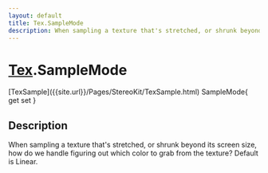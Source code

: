 ```yaml
---
layout: default
title: Tex.SampleMode
description: When sampling a texture that's stretched, or shrunk beyond its screen size, how do we handle figuring out which color to grab from the texture? Default is Linear.
---
```

# [Tex]({{site.url}}/Pages/StereoKit/Tex.html).SampleMode

<div class='signature' markdown='1'>
[TexSample]({{site.url}}/Pages/StereoKit/TexSample.html) SampleMode{ get set }
</div>

## Description
When sampling a texture that's stretched, or shrunk
beyond its screen size, how do we handle figuring out which color
to grab from the texture? Default is Linear.

